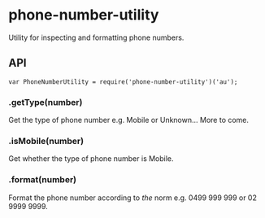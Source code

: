 # phone-number-utility

Utility for inspecting and formatting phone numbers.

## API

    var PhoneNumberUtility = require('phone-number-utility')('au');

### .getType(number)

Get the type of phone number e.g. Mobile or Unknown... More to come.

### .isMobile(number)

Get whether the type of phone number is Mobile.

### .format(number)

Format the phone number according to *the* norm e.g. 0499 999 999 or 02 9999 9999.